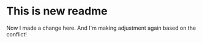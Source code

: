 # This is new readme

Now I made a change here. 
And I'm making adjustment again based on the conflict!
